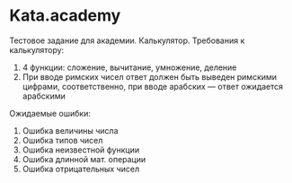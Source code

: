 # Kata.academy 
Тестовое задание для академии. Калькулятор.
Требования к калькулятору: 
1. 4 функции: сложение, вычитание, умножение, деление 
2. При вводе римских чисел ответ должен быть выведен римскими цифрами, соответственно, при вводе арабских — ответ ожидается арабскими 

Ожидаемые ошибки: 
1. Ошибка величины числа 
2. Ошибка типов чисел 
3. Ошибка неизвестной функции 
4. Ошибка длинной мат. операции 
5. Ошибка отрицательных чисел 
